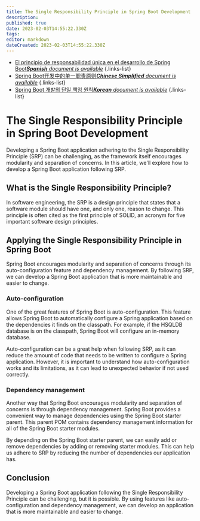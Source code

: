 ```yaml
---
title: The Single Responsibility Principle in Spring Boot Development
description: 
published: true
date: 2023-02-03T14:55:22.330Z
tags: 
editor: markdown
dateCreated: 2023-02-03T14:55:22.330Z
---
```


- [El principio de responsabilidad única en el desarrollo de Spring Boot***Spanish** document is available*](/es/Knowledge-base/Spring-Boot/the-single-responsibility-principle-in-spring-boot-development)
{.links-list}
- [Spring Boot开发中的单一职责原则***Chinese Simplified** document is available*](/zh/Knowledge-base/Spring-Boot/the-single-responsibility-principle-in-spring-boot-development)
{.links-list}
- [Spring Boot 개발의 단일 책임 원칙***Korean** document is available*](/ko/Knowledge-base/Spring-Boot/the-single-responsibility-principle-in-spring-boot-development)
{.links-list}


# The Single Responsibility Principle in Spring Boot Development

Developing a Spring Boot application adhering to the Single Responsibility Principle (SRP) can be challenging, as the framework itself encourages modularity and separation of concerns. In this article, we'll explore how to develop a Spring Boot application following SRP.

## What is the Single Responsibility Principle?

In software engineering, the SRP is a design principle that states that a software module should have one, and only one, reason to change. This principle is often cited as the first principle of SOLID, an acronym for five important software design principles.

## Applying the Single Responsibility Principle in Spring Boot

Spring Boot encourages modularity and separation of concerns through its auto-configuration feature and dependency management. By following SRP, we can develop a Spring Boot application that is more maintainable and easier to change.

### Auto-configuration

One of the great features of Spring Boot is auto-configuration. This feature allows Spring Boot to automatically configure a Spring application based on the dependencies it finds on the classpath. For example, if the HSQLDB database is on the classpath, Spring Boot will configure an in-memory database.

Auto-configuration can be a great help when following SRP, as it can reduce the amount of code that needs to be written to configure a Spring application. However, it is important to understand how auto-configuration works and its limitations, as it can lead to unexpected behavior if not used correctly.

### Dependency management

Another way that Spring Boot encourages modularity and separation of concerns is through dependency management. Spring Boot provides a convenient way to manage dependencies using the Spring Boot starter parent. This parent POM contains dependency management information for all of the Spring Boot starter modules.

By depending on the Spring Boot starter parent, we can easily add or remove dependencies by adding or removing starter modules. This can help us adhere to SRP by reducing the number of dependencies our application has.

## Conclusion

Developing a Spring Boot application following the Single Responsibility Principle can be challenging, but it is possible. By using features like auto-configuration and dependency management, we can develop an application that is more maintainable and easier to change.
